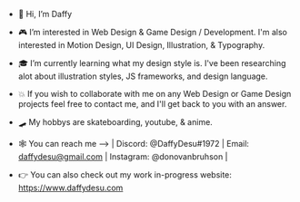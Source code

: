- 🧝 Hi, I’m Daffy
- 🎮 I’m interested in Web Design & Game Design / Development. I'm also interested in Motion Design, UI Design, Illustration, & Typography.
- 🎓 I’m currently learning what my design style is. I've been researching alot about illustration styles, JS frameworks, and design language.
- 💥 If you wish to collaborate with me on any Web Design or Game Design projects feel free to contact me, and I'll get back to you with an answer.
- 🛹 My hobbys are skateboarding, youtube, & anime.
- 🕸️ You can reach me --> | Discord: @DaffyDesu#1972 | Email: daffydesu@gmail.com | Instagram: @donovanbruhson |

- 👉 You can also check out my work in-progress website: https://www.daffydesu.com
